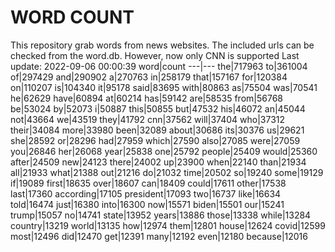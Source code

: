 # WORD COUNT
This repository grab words from news websites. The included urls can be checked from the word.db.
However, now only CNN is supported
Last update: 2022-09-06 00:00:39
word|count
---|---
the|717963
to|361004
of|297429
and|290902
a|270763
in|258179
that|157167
for|120384
on|110207
is|104340
it|95178
said|83695
with|80863
as|75504
was|70541
he|62629
have|60894
at|60214
has|59142
are|58535
from|56768
be|53024
by|52073
i|50887
this|50855
but|47532
his|46072
an|45044
not|43664
we|43519
they|41792
cnn|37562
will|37404
who|37312
their|34084
more|33980
been|32089
about|30686
its|30376
us|29621
she|28592
or|28296
had|27959
which|27590
also|27085
were|27059
you|26846
her|26068
year|25838
one|25792
people|25409
would|25360
after|24509
new|24123
there|24002
up|23900
when|22140
than|21934
all|21933
what|21388
out|21216
do|21032
time|20502
so|19240
some|19129
if|19089
first|18635
over|18607
can|18409
could|17611
other|17538
last|17360
according|17105
president|17093
two|16737
like|16634
told|16474
just|16380
into|16300
now|15571
biden|15501
our|15241
trump|15057
no|14741
state|13952
years|13886
those|13338
while|13284
country|13219
world|13135
how|12974
them|12801
house|12624
covid|12599
most|12496
did|12470
get|12391
many|12192
even|12180
because|12016
